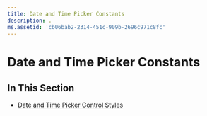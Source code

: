 ```yaml
---
title: Date and Time Picker Constants
description: .
ms.assetid: 'cb06bab2-2314-451c-909b-2696c971c8fc'
---
```


# Date and Time Picker Constants

## In This Section

-   [Date and Time Picker Control Styles](date-and-time-picker-control-styles.md)

 

 




